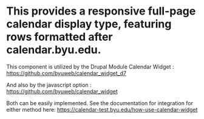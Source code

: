 # This provides a responsive full-page calendar display type, featuring rows formatted after calendar.byu.edu.

This component is utilized by the Drupal Module Calendar Widget : https://github.com/byuweb/calendar_widget_d7

And also by the javascript option : https://github.com/byuweb/calendar_widget

Both can be easily implemented. See the documentation for integration for either method here: https://calendar-test.byu.edu/how-use-calendar-widget